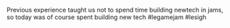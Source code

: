 Previous experience taught us not to spend time building newtech in jams, so today was of course spent building new tech #legamejam #lesigh